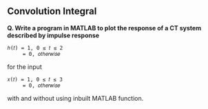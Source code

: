 ## Convolution Integral

**Q. Write a program in MATLAB to plot the response of a CT system described by impulse response**

```
ℎ(𝑡) = 1, 0 ≤ 𝑡 ≤ 2
     = 0, 𝑜𝑡ℎ𝑒𝑟𝑤𝑖𝑠𝑒
```

for the input
```
⁡⁡𝑥(𝑡) = 1, 0 ≤ 𝑡 ≤ 3
     = 0, 𝑜𝑡ℎ𝑒𝑟𝑤𝑖𝑠𝑒
```

with and without using inbuilt MATLAB function.
